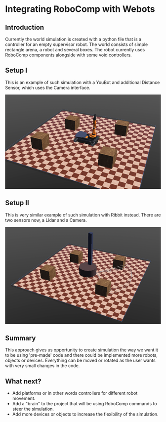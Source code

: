 # Integrating RoboComp with Webots

## Introduction
Currently the world simulation is created with a python file that is a controller for an empty supervisor robot.
The world consists of simple rectangle arena, a robot and several boxes. The robot currently uses RoboComp components alongside with some void controllers.

## Setup I

This is an example of such simulation with a YouBot and additional Distance Sensor, which uses the Camera interface.

![](images/SimulationWithYoubot.png)

## Setup II

This is very similar example of such simulation with Ribbit instead. There are two sensors now, a Lidar and a Camera.

![](images/SimulationWithRibbit.png)

## Summary

This approach gives us opportunity to create simulation the way we want it to be using 'pre-made' code and there could be implemented more robots, objects or devices.
Everything can be moved or rotated as the user wants with very small changes in the code.

## What next?
- Add platforms or in other words controllers for different robot movement.
- Add a "brain" to the project that will be using RoboComp commands to steer the simulation.
- Add more devices or objects to increase the flexibility of the simulation.
